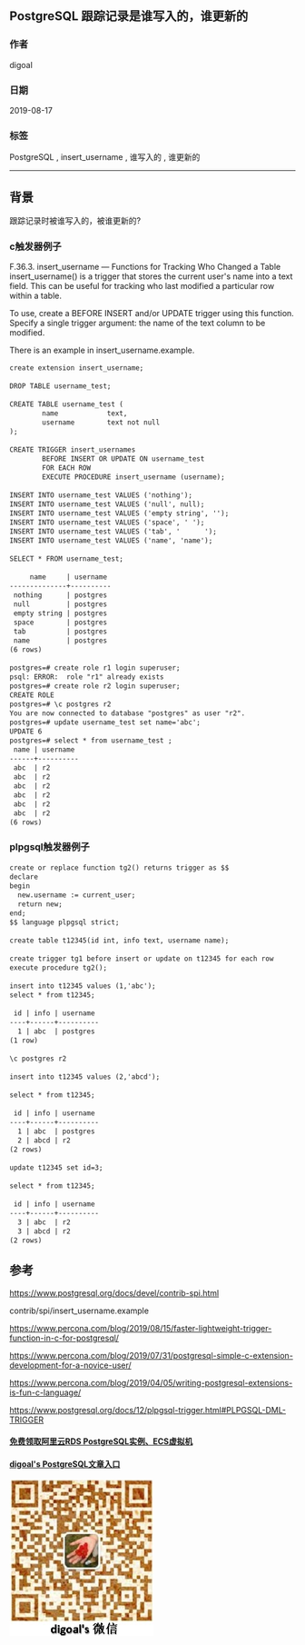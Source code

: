 ## PostgreSQL 跟踪记录是谁写入的，谁更新的      
                          
### 作者                          
digoal                          
                          
### 日期                          
2019-08-17                         
                          
### 标签                          
PostgreSQL , insert_username , 谁写入的 , 谁更新的   
                          
----                          
                          
## 背景                 
跟踪记录时被谁写入的，被谁更新的?  
  
### c触发器例子  
  
F.36.3. insert_username — Functions for Tracking Who Changed a Table  
insert_username() is a trigger that stores the current user's name into a text field. This can be useful for tracking who last modified a particular row within a table.  
  
To use, create a BEFORE INSERT and/or UPDATE trigger using this function. Specify a single trigger argument: the name of the text column to be modified.  
  
There is an example in insert_username.example.  
  
  
```  
create extension insert_username;  
  
DROP TABLE username_test;  
  
CREATE TABLE username_test (  
        name            text,  
        username        text not null  
);  
  
CREATE TRIGGER insert_usernames  
        BEFORE INSERT OR UPDATE ON username_test  
        FOR EACH ROW  
        EXECUTE PROCEDURE insert_username (username);  
  
INSERT INTO username_test VALUES ('nothing');  
INSERT INTO username_test VALUES ('null', null);  
INSERT INTO username_test VALUES ('empty string', '');  
INSERT INTO username_test VALUES ('space', ' ');  
INSERT INTO username_test VALUES ('tab', '      ');  
INSERT INTO username_test VALUES ('name', 'name');  
  
SELECT * FROM username_test;  
  
     name     | username   
--------------+----------  
 nothing      | postgres  
 null         | postgres  
 empty string | postgres  
 space        | postgres  
 tab          | postgres  
 name         | postgres  
(6 rows)  
  
postgres=# create role r1 login superuser;  
psql: ERROR:  role "r1" already exists  
postgres=# create role r2 login superuser;  
CREATE ROLE  
postgres=# \c postgres r2  
You are now connected to database "postgres" as user "r2".  
postgres=# update username_test set name='abc';  
UPDATE 6  
postgres=# select * from username_test ;  
 name | username   
------+----------  
 abc  | r2  
 abc  | r2  
 abc  | r2  
 abc  | r2  
 abc  | r2  
 abc  | r2  
(6 rows)  
```  
  
### plpgsql触发器例子  
  
```  
create or replace function tg2() returns trigger as $$  
declare  
begin  
  new.username := current_user;  
  return new;  
end;  
$$ language plpgsql strict;  
  
create table t12345(id int, info text, username name);  
  
create trigger tg1 before insert or update on t12345 for each row execute procedure tg2();  
  
insert into t12345 values (1,'abc');  
select * from t12345;  
  
 id | info | username   
----+------+----------  
  1 | abc  | postgres  
(1 row)  
  
\c postgres r2  
  
insert into t12345 values (2,'abcd');  
  
select * from t12345;  
  
 id | info | username   
----+------+----------  
  1 | abc  | postgres  
  2 | abcd | r2  
(2 rows)  
  
update t12345 set id=3;  
  
select * from t12345;  
  
 id | info | username   
----+------+----------  
  3 | abc  | r2  
  3 | abcd | r2  
(2 rows)  
```  
  
## 参考        
https://www.postgresql.org/docs/devel/contrib-spi.html        
        
contrib/spi/insert_username.example        
          
https://www.percona.com/blog/2019/08/15/faster-lightweight-trigger-function-in-c-for-postgresql/        
        
https://www.percona.com/blog/2019/07/31/postgresql-simple-c-extension-development-for-a-novice-user/        
        
https://www.percona.com/blog/2019/04/05/writing-postgresql-extensions-is-fun-c-language/        
        
https://www.postgresql.org/docs/12/plpgsql-trigger.html#PLPGSQL-DML-TRIGGER        
          
        
  
  
  
  
  
  
  
  
  
#### [免费领取阿里云RDS PostgreSQL实例、ECS虚拟机](https://free.aliyun.com/ "57258f76c37864c6e6d23383d05714ea")
  
  
#### [digoal's PostgreSQL文章入口](https://github.com/digoal/blog/blob/master/README.md "22709685feb7cab07d30f30387f0a9ae")
  
  
![digoal's weixin](../pic/digoal_weixin.jpg "f7ad92eeba24523fd47a6e1a0e691b59")
  
  
  
  
  
  
  
